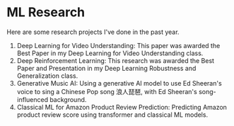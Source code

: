 # ML Research
Here are some research projects I've done in the past year.

1. Deep Learning for Video Understanding: This paper was awarded the Best Paper in my Deep Learning for Video Understanding class. 
2. Deep Reinforcement Learning: This research was awarded the Best Paper and Presentation in my Deep Learning Robustness and Generalization class. 
3. Generative Music AI: Using a generative AI model to use Ed Sheeran's voice to sing a Chinese Pop song 浪人琵琶, with Ed Sheeran's song-influenced background. 
4. Classical ML for Amazon Product Review Prediction: Predicting Amazon product review score using transformer and classical ML models.
